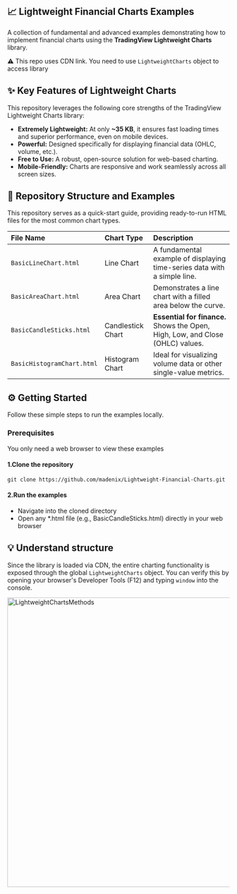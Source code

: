 ## ​📈 Lightweight Financial Charts Examples

A collection of fundamental and advanced examples demonstrating how to implement financial charts using the **TradingView Lightweight Charts** library.

⚠️ This repo uses CDN link. You need to use `LightweightCharts` object to access library 

## ✨ Key Features of Lightweight Charts

This repository leverages the following core strengths of the TradingView Lightweight Charts library:

* **Extremely Lightweight:** At only **~35 KB**, it ensures fast loading times and superior performance, even on mobile devices.
* **Powerful:** Designed specifically for displaying financial data (OHLC, volume, etc.).
* **Free to Use:** A robust, open-source solution for web-based charting.
* **Mobile-Friendly:** Charts are responsive and work seamlessly across all screen sizes.

## 📁 Repository Structure and Examples

This repository serves as a quick-start guide, providing ready-to-run HTML files for the most common chart types.

| File Name | Chart Type | Description |
| :--- | :--- | :--- |
| `BasicLineChart.html` | Line Chart | A fundamental example of displaying time-series data with a simple line. |
| `BasicAreaChart.html` | Area Chart | Demonstrates a line chart with a filled area below the curve. |
| `BasicCandleSticks.html` | Candlestick Chart | **Essential for finance.** Shows the Open, High, Low, and Close (OHLC) values. |
| `BasicHistogramChart.html` | Histogram Chart | Ideal for visualizing volume data or other single-value metrics. |

## ⚙️ Getting Started

Follow these simple steps to run the examples locally.

### Prerequisites

You only need a web browser to view these examples

#### 1.Clone the repository

```
git clone https://github.com/madenix/Lightweight-Financial-Charts.git
```

#### 2.Run the examples
- Navigate into the cloned directory
- Open any *.html file (e.g., BasicCandleSticks.html) directly in your web browser

## ​💡 Understand structure

Since the library is loaded via CDN, the entire charting functionality is exposed through the global `LightweightCharts` object. You can verify this by opening your browser's Developer Tools (F12) and typing `window` into the console.

<img width="738" height="656" alt="LightweightChartsMethods" src="https://github.com/user-attachments/assets/e11022a4-82a1-49d4-b977-18a5133e213a" />
